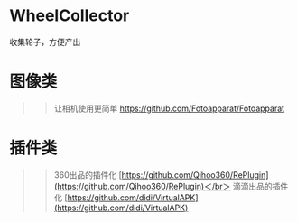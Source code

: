 # WheelCollector
收集轮子，方便产出

图像类
==
>>让相机使用更简单 https://github.com/Fotoapparat/Fotoapparat



插件类
==
>>360出品的插件化 [https://github.com/Qihoo360/RePlugin](https://github.com/Qihoo360/RePlugin)＜/br＞
>>滴滴出品的插件化 [https://github.com/didi/VirtualAPK](https://github.com/didi/VirtualAPK)
